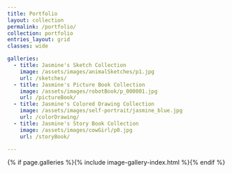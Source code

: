 ```yaml
---
title: Portfolio 
layout: collection
permalink: /portfolio/
collection: portfolio 
entries_layout: grid
classes: wide

galleries:
  - title: Jasmine's Sketch Collection
    image: /assets/images/animalSketches/p1.jpg
    url: /sketches/
  - title: Jasmine's Picture Book Collection
    image: /assets/images/robotBook/p_000001.jpg
    url: /pictureBook/
  - title: Jasmine's Colored Drawing Collection
    image: /assets/images/self-portrait/jasmine_blue.jpg
    url: /colorDrawing/
  - title: Jasmine's Story Book Collection
    image: /assets/images/cowGirl/p0.jpg
    url: /storyBook/

---
```


{% if page.galleries %}{% include image-gallery-index.html %}{% endif %}


